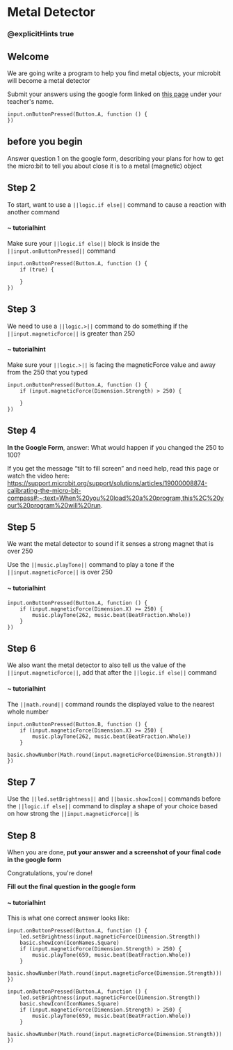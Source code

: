 # Metal Detector
### @explicitHints true
 
## Welcome
 
We are going write a program to help you find metal objects, your microbit will become a metal detector
 
Submit your answers using the google form linked on [this page](https://schoolwidelabs.github.io/sensor-immersion/assessments/AdditionalExtensions/metal_detector_assessment.html) under your teacher's name. 
 
```template
input.onButtonPressed(Button.A, function () {
})
```
 
## before you begin
 
Answer question 1 on the google form, describing your plans for how to get the micro:bit to tell you about close it is to a metal (magnetic) object
 
## Step 2
 
To start, want to use a ``||logic.if else||`` command to cause a reaction with another command 
#### ~ tutorialhint
Make sure your ``||logic.if else||`` block is inside the ``||input.onButtonPressed||`` command
 
```blocks
input.onButtonPressed(Button.A, function () {
    if (true) {
        
    }
})
```
 
## Step 3
We need to use a ``||logic.>||`` command to do something if the ``||input.magneticForce||`` is greater than 250
 
#### ~ tutorialhint
Make sure your ``||logic.>||`` is facing the magneticForce value and away from the 250 that you typed
 
```blocks
input.onButtonPressed(Button.A, function () {
    if (input.magneticForce(Dimension.Strength) > 250) {
        
    }
})
```
## Step 4
**In the Google Form**, answer: What would happen if you changed the 250 to 100? 
 
If you get the message “tilt to fill screen” and need help, read this page or watch the video here: https://support.microbit.org/support/solutions/articles/19000008874-calibrating-the-micro-bit-compass#:~:text=When%20you%20load%20a%20program,this%2C%20your%20program%20will%20run.
 
## Step 5
We want the metal detector to sound if it senses a strong magnet that is over 250
 
Use the ``||music.playTone||`` command to play a tone if the ``||input.magneticForce||`` is over 250
 
#### ~ tutorialhint
```blocks
input.onButtonPressed(Button.A, function () {
    if (input.magneticForce(Dimension.X) >= 250) {
        music.playTone(262, music.beat(BeatFraction.Whole))
    }
})
```
## Step 6
We also want the metal detector to also tell us the value of the ``||input.magneticForce||``, add that after the ``||logic.if else||`` command
 
#### ~ tutorialhint
The ``||math.round||`` command rounds the displayed value to the nearest whole number
 
```blocks
input.onButtonPressed(Button.B, function () {
    if (input.magneticForce(Dimension.X) >= 250) {
        music.playTone(262, music.beat(BeatFraction.Whole))
    }
    basic.showNumber(Math.round(input.magneticForce(Dimension.Strength)))
})
```
## Step 7
 
Use the ``||led.setBrightness||`` and ``||basic.showIcon||`` commands before the ``||logic.if else||`` command to display a shape of your choice based on how strong the ``||input.magneticForce||`` is
 
## Step 8
 
When you are done, **put your answer and a screenshot of your final code in the google form**
 
Congratulations, you're done!
 
**Fill out the final question in the google form**
 
#### ~ tutorialhint
This is what one correct answer looks like:
```blocks
input.onButtonPressed(Button.A, function () {
    led.setBrightness(input.magneticForce(Dimension.Strength))
    basic.showIcon(IconNames.Square)
    if (input.magneticForce(Dimension.Strength) > 250) {
        music.playTone(659, music.beat(BeatFraction.Whole))
    }
    basic.showNumber(Math.round(input.magneticForce(Dimension.Strength)))
})
```
 
```ghost
input.onButtonPressed(Button.A, function () {
    led.setBrightness(input.magneticForce(Dimension.Strength))
    basic.showIcon(IconNames.Square)
    if (input.magneticForce(Dimension.Strength) > 250) {
        music.playTone(659, music.beat(BeatFraction.Whole))
    }
    basic.showNumber(Math.round(input.magneticForce(Dimension.Strength)))
})
```
